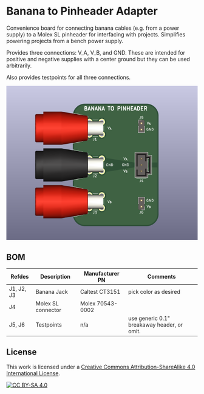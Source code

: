 # Banana to Pinheader Adapter

Convenience board for connecting banana cables (e.g. from a power supply) to a
Molex SL pinheader for interfacing with projects. Simplifies powering projects
from a bench power supply.

Provides three connections: V_A, V_B, and GND. These are intended for positive
and negative supplies with a center ground but they can be used arbitrarily.

Also provides testpoints for all three connections.

![Top view of board](topview.png)

## BOM
| Refdes | Description | Manufacturer PN | Comments |
| ------ | ----------- | --------------- | -------- |
| J1, J2, J3 | Banana Jack | Caltest CT3151 | pick color as desired |
| J4 | Molex SL connector | Molex 70543-0002 | |
| J5, J6 | Testpoints | n/a | use generic 0.1" breakaway header, or omit. |

## License
This work is licensed under a [Creative Commons Attribution-ShareAlike 4.0
International License][cc-by-sa].

[![CC BY-SA 4.0][cc-by-sa-image]][cc-by-sa]

[cc-by-sa]: http://creativecommons.org/licenses/by-sa/4.0/
[cc-by-sa-image]: https://licensebuttons.net/l/by-sa/4.0/88x31.png
[cc-by-sa-shield]: https://img.shields.io/badge/License-CC%20BY--SA%204.0-lightgrey.svg
